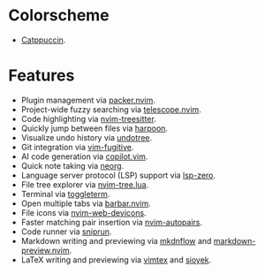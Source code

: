 # Colorscheme #
+ [Catppuccin](https://github.com/catppuccin/nvim).

# Features #

+ Plugin management via [packer.nvim](https://github.com/wbthomason/packer.nvim).
+ Project-wide fuzzy searching via [telescope.nvim](https://github.com/nvim-telescope/telescope.nvim).
+ Code highlighting via [nvim-treesitter](https://github.com/nvim-treesitter/nvim-treesitter).
+ Quickly jump between files via [harpoon](https://github.com/ThePrimeagen/harpoon).
+ Visualize undo history via [undotree](https://github.com/mbbill/undotree).
+ Git integration via [vim-fugitive](https://github.com/tpope/vim-fugitive).
+ AI code generation via [copilot.vim](https://github.com/github/copilot.vim).
+ Quick note taking via [neorg](https://github.com/nvim-neorg/neorg).
+ Language server protocol (LSP) support via [lsp-zero](https://github.com/VonHeikemen/lsp-zero.nvim).
+ File tree explorer via [nvim-tree.lua](https://github.com/nvim-tree/nvim-tree.lua).
+ Terminal via [toggleterm](https://github.com/akinsho/toggleterm.nvim).
+ Open multiple tabs via [barbar.nvim](https://github.com/romgrk/barbar.nvim).
+ File icons via [nvim-web-devicons](https://github.com/nvim-tree/nvim-web-devicons).
+ Faster matching pair insertion via [nvim-autopairs](https://github.com/windwp/nvim-autopairs).
+ Code runner via [sniprun](https://github.com/michaelb/sniprun).
+ Markdown writing and previewing via [mkdnflow](https://github.com/jakewvincent/mkdnflow.nvim) and [markdown-preview.nvim](https://github.com/iamcco/markdown-preview.nvim).
+ LaTeX writing and previewing via [vimtex](https://github.com/lervag/vimtex#snippets-and-templates) and [sioyek](https://sioyek.info/).
